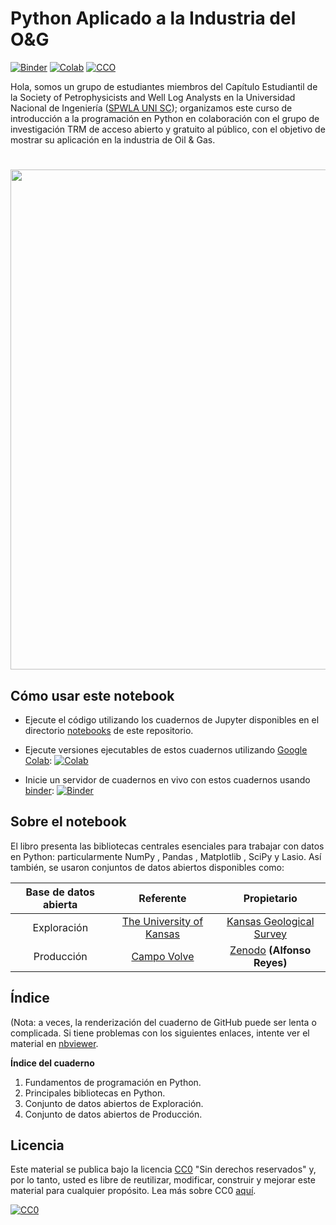 # Python Aplicado a la Industria del O&G

[![Binder](https://mybinder.org/badge.svg)](https://hub.gke2.mybinder.org/user/enriquemezav-sp-pythonappliedog-486wh4eq/notebooks/notebook/ws_spwlaunisc.ipynb)
[![Colab](https://colab.research.google.com/assets/colab-badge.svg)](https://github.com/enriquemezav/spwlaunisc/blob/master/notebook/ws_spwlaunisc.ipynb)
[![CCO](https://img.shields.io/github/license/softwareunderground/awesome-open-geoscience.svg)](https://github.com/enriquemezav/spwlaunisc_PythonAppliedOG/blob/master/LICENSE)

Hola, somos un grupo de estudiantes miembros del Capítulo Estudiantil de la Society of Petrophysicists and Well Log Analysts en la Universidad Nacional de Ingeniería ([SPWLA UNI SC](https://www.linkedin.com/company/spwlaunisc/)); organizamos este curso de introducción a la programación en Python en colaboración con el grupo de investigación TRM de acceso abierto y gratuito al público, con el objetivo de mostrar su aplicación en la industria de Oil & Gas.

<H1 align="center"><img src="https://i.ibb.co/0GKk29s/Dise-o-sin-t-tulo.png" width = 800></H1>

## Cómo usar este notebook

- Ejecute el código utilizando los cuadernos de Jupyter disponibles en el directorio [notebooks](notebook) de este repositorio. 

- Ejecute versiones ejecutables de estos cuadernos utilizando [Google Colab](http://colab.research.google.com): [![Colab](https://colab.research.google.com/assets/colab-badge.svg)](https://github.com/enriquemezav/spwlaunisc/blob/master/notebook/ws_spwlaunisc.ipynb)

- Inicie un servidor de cuadernos en vivo con estos cuadernos usando [binder](https://beta.mybinder.org/): [![Binder](https://mybinder.org/badge.svg)](https://hub.gke2.mybinder.org/user/enriquemezav-sp-pythonappliedog-486wh4eq/notebooks/notebook/ws_spwlaunisc.ipynb)

## Sobre el notebook

El libro presenta las bibliotecas centrales esenciales para trabajar con datos en Python: particularmente NumPy , Pandas , Matplotlib , SciPy y Lasio. Así también, se usaron conjuntos de datos abiertos disponibles como:

| Base de datos abierta | Referente | Propietario |  
|:---:|:---:|:---:|   
| Exploración | [The University of Kansas](https://www.ku.edu/) | [Kansas Geological Survey](http://www.kgs.ku.edu/PRS/Scans/Log_Summary/index.html) |  
| Producción | [Campo Volve](https://www.equinor.com/en/how-and-why/digitalisation-in-our-dna/volve-field-data-village) | [Zenodo](https://zenodo.org/) **(Alfonso Reyes)** |

## Índice
(Nota: a veces, la renderización del cuaderno de GitHub puede ser lenta o complicada. Si tiene problemas con los siguientes enlaces, intente ver el material en [nbviewer](https://nbviewer.jupyter.org/github/enriquemezav/spwlaunisc_PythonAppliedOG/blob/master/notebook/ws_spwlaunisc.ipynb).

**Índice del cuaderno**

1. Fundamentos de programación en Python.
2. Principales bibliotecas en Python.
3. Conjunto de datos abiertos de Exploración.
4. Conjunto de datos abiertos de Producción.

## Licencia

Este material se publica bajo la licencia [CC0](LICENSE) "Sin derechos reservados" y, por lo tanto, usted es libre de reutilizar, modificar, construir y mejorar este material para cualquier propósito. Lea más sobre CC0 [aquí](https://creativecommons.org/share-your-work/public-domain/cc0/).

[![CC0](http://mirrors.creativecommons.org/presskit/buttons/88x31/svg/cc-zero.svg)](https://creativecommons.org/publicdomain/zero/1.0/)
